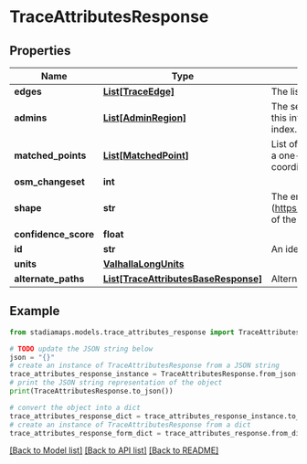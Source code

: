 # TraceAttributesResponse


## Properties

Name | Type | Description | Notes
------------ | ------------- | ------------- | -------------
**edges** | [**List[TraceEdge]**](TraceEdge.md) | The list of edges matched along the path. | [optional] 
**admins** | [**List[AdminRegion]**](AdminRegion.md) | The set of administrative regions matched along the path. Rather than repeating this information for every end node, the admins in this list are referenced by index. | [optional] 
**matched_points** | [**List[MatchedPoint]**](MatchedPoint.md) | List of match results when using the map_snap shape match algorithm. There is a one-to-one correspondence with the input set of latitude, longitude coordinates and this list of match results. | [optional] 
**osm_changeset** | **int** |  | [optional] 
**shape** | **str** | The encoded polyline (https://developers.google.com/maps/documentation/utilities/polylinealgorithm) of the matched path. | [optional] 
**confidence_score** | **float** |  | [optional] 
**id** | **str** | An identifier to disambiguate requests (echoed by the server). | [optional] 
**units** | [**ValhallaLongUnits**](ValhallaLongUnits.md) |  | [optional] 
**alternate_paths** | [**List[TraceAttributesBaseResponse]**](TraceAttributesBaseResponse.md) | Alternate paths, if any, that were not classified as the best match. | [optional] 

## Example

```python
from stadiamaps.models.trace_attributes_response import TraceAttributesResponse

# TODO update the JSON string below
json = "{}"
# create an instance of TraceAttributesResponse from a JSON string
trace_attributes_response_instance = TraceAttributesResponse.from_json(json)
# print the JSON string representation of the object
print(TraceAttributesResponse.to_json())

# convert the object into a dict
trace_attributes_response_dict = trace_attributes_response_instance.to_dict()
# create an instance of TraceAttributesResponse from a dict
trace_attributes_response_form_dict = trace_attributes_response.from_dict(trace_attributes_response_dict)
```
[[Back to Model list]](../README.md#documentation-for-models) [[Back to API list]](../README.md#documentation-for-api-endpoints) [[Back to README]](../README.md)


